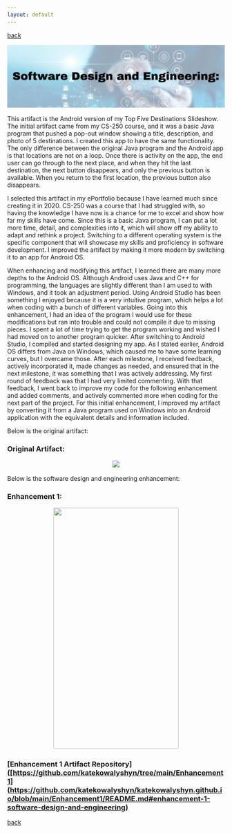 ```yaml
---
layout: default
---
```


[back](./)

<center>
  <img src="/assets/img/design.png">
</center>

This artifact is the Android version of my Top Five Destinations Slideshow. The initial artifact came from my CS-250 course, and it was a basic Java program that pushed a pop-out window showing a title, description, and photo of 5 destinations. I created this app to have the same functionality. The only difference between the original Java program and the Android app is that locations are not on a loop. Once there is activity on the app, the end user can go through to the next place, and when they hit the last destination, the next button disappears, and only the previous button is available. When you return to the first location, the previous button also disappears.  

I selected this artifact in my ePortfolio because I have learned much since creating it in 2020. CS-250 was a course that I had struggled with, so having the knowledge I have now is a chance for me to excel and show how far my skills have come. Since this is a basic Java program, I can put a lot more time, detail, and complexities into it, which will show off my ability to adapt and rethink a project. Switching to a different operating system is the specific component that will showcase my skills and proficiency in software development. I improved the artifact by making it more modern by switching it to an app for Android OS.  

When enhancing and modifying this artifact, I learned there are many more depths to the Android OS. Although Android uses Java and C++ for programming, the languages are slightly different than I am used to with Windows, and it took an adjustment period. Using Android Studio has been something I enjoyed because it is a very intuitive program, which helps a lot when coding with a bunch of different variables. Going into this enhancement, I had an idea of the program I would use for these modifications but ran into trouble and could not compile it due to missing pieces. I spent a lot of time trying to get the program working and wished I had moved on to another program quicker. After switching to Android Studio, I compiled and started designing my app. As I stated earlier, Android OS differs from Java on Windows, which caused me to have some learning curves, but I overcame those. After each milestone, I received feedback, actively incorporated it, made changes as needed, and ensured that in the next milestone, it was something that I was actively addressing. My first round of feedback was that I had very limited commenting. With that feedback, I went back to improve my code for the following enhancement and added comments, and actively commented more when coding for the next part of the project. For this initial enhancement, I improved my artifact by converting it from a Java program used on Windows into an Android application with the equivalent details and information included.




Below is the original artifact:

### Original Artifact:

<center>
  <img src="/assets/gif/original.gif">
</center>


Below is the software design and engineering enhancement:

### Enhancement 1:

<center>
  <img src="/assets/gif/enhancement1.gif" width=290 height=557 >
</center>


### [Enhancement 1 Artifact Repository]([https://github.com/katekowalyshyn/tree/main/Enhancement1](https://github.com/katekowalyshyn/katekowalyshyn.github.io/blob/main/Enhancement1/README.md#enhancement-1-software-design-and-engineering)


[back](./)
